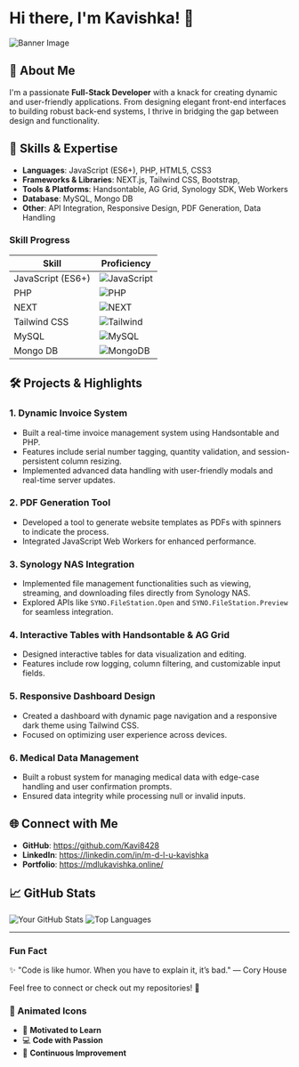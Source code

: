 # Hi there, I'm Kavishka! 👋

![Banner Image](https://img.freepik.com/premium-photo/developing-programmer-reading-computer-codes-development-website-design-coding-technologies_45041-378.jpg?w=826)


## 🚀 About Me
I'm a passionate **Full-Stack Developer** with a knack for creating dynamic and user-friendly applications. From designing elegant front-end interfaces to building robust back-end systems, I thrive in bridging the gap between design and functionality.

## 🌟 Skills & Expertise
- **Languages**: JavaScript (ES6+), PHP, HTML5, CSS3
- **Frameworks & Libraries**: NEXT.js, Tailwind CSS, Bootstrap, 
- **Tools & Platforms**: Handsontable, AG Grid, Synology SDK, Web Workers
- **Database**: MySQL, Mongo DB
- **Other**: API Integration, Responsive Design, PDF Generation, Data Handling

### Skill Progress
| Skill                | Proficiency |
|----------------------|-------------|
| JavaScript (ES6+)    | ![JavaScript](https://img.shields.io/badge/JavaScript-90%25-green) |
| PHP                  | ![PHP](https://img.shields.io/badge/PHP-85%25-green) |
| NEXT                 | ![NEXT](https://img.shields.io/badge/NEXT-80%25-yellow) |
| Tailwind CSS         | ![Tailwind](https://img.shields.io/badge/Tailwind%20CSS-75%25-orange) |
| MySQL                | ![MySQL](https://img.shields.io/badge/MySQL-85%25-green) |
| Mongo DB             | ![MongoDB](https://img.shields.io/badge/MongoDB-85%25-green) |


## 🛠️ Projects & Highlights
### 1. **Dynamic Invoice System**
- Built a real-time invoice management system using Handsontable and PHP.
- Features include serial number tagging, quantity validation, and session-persistent column resizing.
- Implemented advanced data handling with user-friendly modals and real-time server updates.

### 2. **PDF Generation Tool**
- Developed a tool to generate website templates as PDFs with spinners to indicate the process.
- Integrated JavaScript Web Workers for enhanced performance.

### 3. **Synology NAS Integration**
- Implemented file management functionalities such as viewing, streaming, and downloading files directly from Synology NAS.
- Explored APIs like `SYNO.FileStation.Open` and `SYNO.FileStation.Preview` for seamless integration.

### 4. **Interactive Tables with Handsontable & AG Grid**
- Designed interactive tables for data visualization and editing.
- Features include row logging, column filtering, and customizable input fields.

### 5. **Responsive Dashboard Design**
- Created a dashboard with dynamic page navigation and a responsive dark theme using Tailwind CSS.
- Focused on optimizing user experience across devices.

### 6. **Medical Data Management**
- Built a robust system for managing medical data with edge-case handling and user confirmation prompts.
- Ensured data integrity while processing null or invalid inputs.

## 🌐 Connect with Me
- **GitHub**: https://github.com/Kavi8428
- **LinkedIn**: https://linkedin.com/in/m-d-l-u-kavishka
- **Portfolio**: https://mdlukavishka.online/

## 📈 GitHub Stats
![Your GitHub Stats](https://github-readme-stats.vercel.app/api?username=Kavi8428&show_icons=true&theme=radical)
![Top Languages](https://github-readme-stats.vercel.app/api/top-langs/?username=Kavi8428&layout=compact&theme=radical)

---

### Fun Fact
✨ "Code is like humor. When you have to explain it, it’s bad." — Cory House

Feel free to connect or check out my repositories! 🚀

### 🚀 Animated Icons
- 🌟 **Motivated to Learn** 
- 💻 **Code with Passion**
- 📖 **Continuous Improvement**

